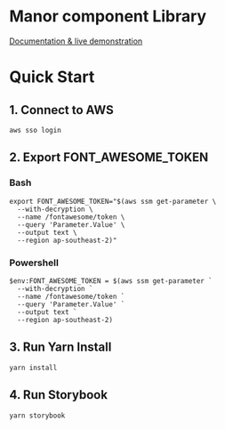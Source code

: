 # Manor component Library

[Documentation & live demonstration](https://master.dev.comparethemarket.com.au/)

# Quick Start

## 1. Connect to AWS
`aws sso login`

## 2. Export FONT_AWESOME_TOKEN
### Bash
```
export FONT_AWESOME_TOKEN="$(aws ssm get-parameter \
  --with-decryption \
  --name /fontawesome/token \
  --query 'Parameter.Value' \
  --output text \
  --region ap-southeast-2)"
```
### Powershell
```
$env:FONT_AWESOME_TOKEN = $(aws ssm get-parameter `
  --with-decryption `
  --name /fontawesome/token `
  --query 'Parameter.Value' `
  --output text `
  --region ap-southeast-2)
```

## 3. Run Yarn Install
`yarn install`

## 4. Run Storybook
`yarn storybook`
